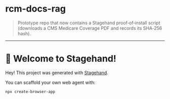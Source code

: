 # rcm-docs-rag

> Prototype repo that now contains a Stagehand proof‑of‑install script  
> (downloads a CMS Medicare Coverage PDF and records its SHA‑256 hash).

---

# 🤘 Welcome to Stagehand!

Hey! This project was generated with [Stagehand](https://github.com/browserbase/stagehand).

You can scaffold your own web agent with:

```bash
npx create-browser-app
